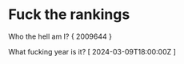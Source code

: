 # Fuck the rankings

Who the hell am I?
{ 2009644 }

What fucking year is it?
[ 2024-03-09T18:00:00Z ]
